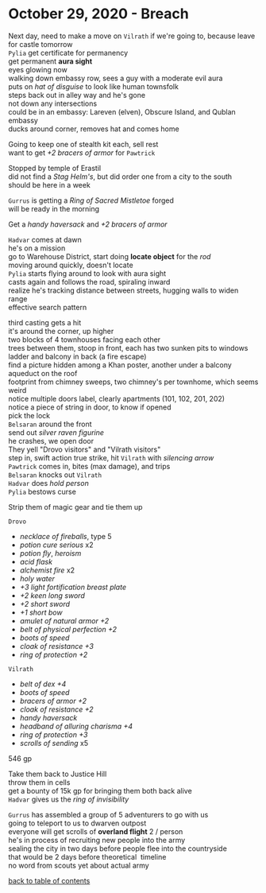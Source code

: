 # October 29, 2020 - Breach

Next day, need to make a move on `Vilrath` if we're going to, because leave for castle tomorrow  
`Pylia` get certificate for permanency  
get permanent **aura sight**  
eyes glowing now  
walking down embassy row, sees a guy with a moderate evil aura  
puts on _hat of disguise_ to look like human townsfolk  
steps back out in alley way and he's gone  
not down any intersections  
could be in an embassy: Lareven (elven), Obscure Island, and Qublan embassy  
ducks around corner, removes hat and comes home  

Going to keep one of stealth kit each, sell rest  
want to get _+2 bracers of armor_ for `Pawtrick`  

Stopped by temple of Erastil  
did not find a _Stag Helm's_, but did order one from a city to the south  
should be here in a week  

`Gurrus` is getting a _Ring of Sacred Mistletoe_ forged  
will be ready in the morning  

Get a _handy haversack_ and _+2 bracers of armor_  

`Hadvar` comes at dawn  
he's on a mission  
go to Warehouse District, start doing **locate object** for the _rod_  
moving around quickly, doesn't locate  
`Pylia` starts flying around to look with aura sight  
casts again and follows the road, spiraling inward  
realize he's tracking distance between streets, hugging walls to widen range  
effective search pattern  

third casting gets a hit  
it's around the corner, up higher  
two blocks of 4 townhouses facing each other  
trees between them, stoop in front, each has two sunken pits to windows  
ladder and balcony in back (a fire escape)  
find a picture hidden among a Khan poster, another under a balcony  
aqueduct on the roof  
footprint from chimney sweeps, two chimney's per townhome, which seems weird  
notice multiple doors label, clearly apartments (101, 102, 201, 202)  
notice a piece of string in door, to know if opened  
pick the lock  
`Belsaran` around the front  
send out _silver raven figurine_  
he crashes, we open door  
They yell "Drovo visitors" and "Vilrath visitors"  
step in, swift action true strike, hit `Vilrath` with _silencing arrow_  
`Pawtrick` comes in, bites (max damage), and trips  
`Belsaran` knocks out `Vilrath`  
`Hadvar` does *hold person*  
`Pylia` bestows curse  

Strip them of magic gear and tie them up  

`Drovo`  
- _necklace of fireballs_, type 5  
- _potion cure serious_ x2  
- _potion fly_, _heroism_  
- _acid flask_  
- _alchemist fire_ x2  
- _holy water_  
- _+3 light fortification breast plate_  
- _+2 keen long sword_  
- _+2 short sword_  
- _+1 short bow_  
- _amulet of natural armor +2_  
- _belt of physical perfection +2_  
- _boots of speed_  
- _cloak of resistance +3_  
- _ring of protection +2_  

`Vilrath`  
- _belt of dex +4_  
- _boots of speed_  
- _bracers of armor +2_  
- _cloak of resistance +2_  
- _handy haversack_  
- _headband of alluring charisma +4_  
- _ring of protection +3_  
- _scrolls of sending_ x5  

546 gp

Take them back to Justice Hill  
throw them in cells  
get a bounty of 15k gp for bringing them both back alive  
`Hadvar` gives us the _ring of invisibility_  

`Gurrus` has assembled a group of 5 adventurers to go with us  
going to teleport to us to dwarven outpost  
everyone will get scrolls of **overland flight** 2 / person  
he's in process of recruiting new people into the army  
sealing the city in two days before people flee into the countryside  
that would be 2 days before theoretical  timeline  
no word from scouts yet about actual army  

[back to table of contents](/sessions/README.md)
